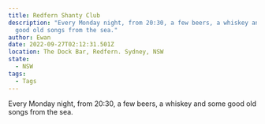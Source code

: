 ```yaml
---
title: Redfern Shanty Club
description: "Every Monday night, from 20:30, a few beers, a whiskey and some
  good old songs from the sea."
author: Ewan
date: 2022-09-27T02:12:31.501Z
location: The Dock Bar, Redfern. Sydney, NSW
state:
  - NSW
tags:
  - Tags
---
```

Every Monday night, from 20:30, a few beers, a whiskey and some good old songs from the sea.